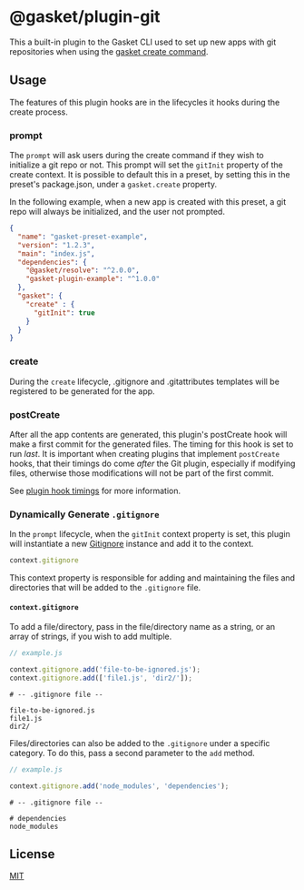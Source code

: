 # @gasket/plugin-git

This a built-in plugin to the Gasket CLI used to set up new apps with git
repositories when using the [gasket create command].

## Usage

The features of this plugin hooks are in the lifecycles it hooks during the
create process.

### prompt

The `prompt` will ask users during the create command if they wish to initialize
a git repo or not. This prompt will set the `gitInit` property of the create
context. It is possible to default this in a preset, by setting this in the
preset's package.json, under a `gasket.create` property.

In the following example, when a new app is created with this preset, a git repo
will always be initialized, and the user not prompted.

```json
{
  "name": "gasket-preset-example",
  "version": "1.2.3",
  "main": "index.js",
  "dependencies": {
    "@gasket/resolve": "^2.0.0",
    "gasket-plugin-example": "^1.0.0"
  },
  "gasket": {
    "create" : {
      "gitInit": true
    }
  }
}
```

### create

During the `create` lifecycle, .gitignore and .gitattributes templates will be
registered to be generated for the app.

### postCreate

After all the app contents are generated, this plugin's postCreate hook will
make a first commit for the generated files. The timing for this hook is set to
run _last_. It is important when creating plugins that implement `postCreate`
hooks, that their timings do come _after_ the Git plugin, especially if
modifying files, otherwise those modifications will not be part of the first
commit.

See [plugin hook timings] for more information.

### Dynamically Generate `.gitignore`

In the `prompt` lifecycle, when the `gitInit` context property is set, this plugin will instantiate a new [Gitignore] instance and add it to the context.

```js
context.gitignore
```

This context property is responsible for adding and maintaining the files and directories that will be added to the `.gitignore` file.

#### `context.gitignore`

To add a file/directory, pass in the file/directory name as a string, or an array of strings, if you wish to add multiple.

```js
// example.js

context.gitignore.add('file-to-be-ignored.js');
context.gitignore.add(['file1.js', 'dir2/']);
```

```properties
# -- .gitignore file --

file-to-be-ignored.js
file1.js
dir2/
```

Files/directories can also be added to the `.gitignore` under a specific category. To do this, pass a second parameter to the `add` method.

```js
// example.js

context.gitignore.add('node_modules', 'dependencies');
```

```properties
# -- .gitignore file --

# dependencies
node_modules
```

## License

[MIT](./LICENSE.md)

<!-- LINKS -->

[gasket create command]:/packages/gasket-cli/README.md#create-command
[plugin hook timings]:/packages/gasket-engine/README.md
[Gitignore]: ./lib/gitignore.js
